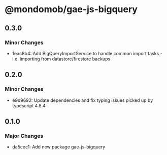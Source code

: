 # @mondomob/gae-js-bigquery

## 0.3.0

### Minor Changes

- 1eac8b4: Add BigQueryImportService to handle common import tasks - i.e. importing from datastore/firestore backups

## 0.2.0

### Minor Changes

- e9d9692: Update dependencies and fix typing issues picked up by typescript 4.8.4

## 0.1.0

### Major Changes

- da5cec1: Add new package gae-js-bigquery
